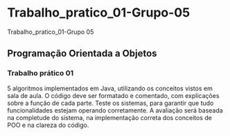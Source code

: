 # Trabalho_pratico_01-Grupo-05
Trabalho_pratico_01-Grupo 05

## Programação Orientada a Objetos
### Trabalho prático 01
	
5 algoritmos implementados em Java, utilizando os conceitos vistos em sala de aula. O código deve ser formatado e comentado, com explicações sobre a função de cada parte. Teste os sistemas, para garantir que tudo funcionalidades estejam operando corretamente.
A avaliação será baseada na completude do sistema, na implementação correta dos conceitos de POO e na clareza do código.
